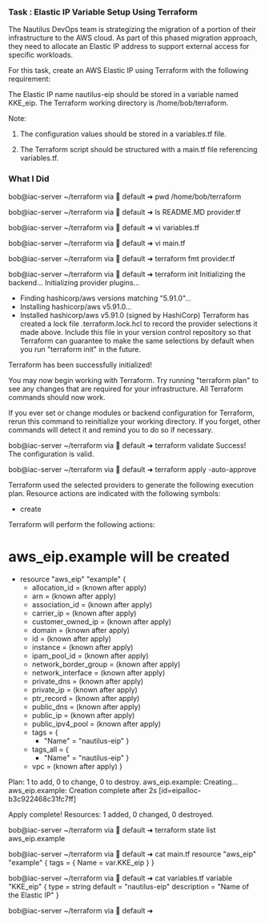 ### Task : Elastic IP Variable Setup Using Terraform
The Nautilus DevOps team is strategizing the migration of a portion of their infrastructure to the AWS cloud. As part of this phased migration approach, they need to allocate an Elastic IP address to support external access for specific workloads.

For this task, create an AWS Elastic IP using Terraform with the following requirement:

The Elastic IP name nautilus-eip should be stored in a variable named KKE_eip. The Terraform working directory is /home/bob/terraform.

Note:

1. The configuration values should be stored in a variables.tf file.

2. The Terraform script should be structured with a main.tf file referencing variables.tf.


### What I Did


bob@iac-server ~/terraform via 💠 default ➜  pwd
/home/bob/terraform

bob@iac-server ~/terraform via 💠 default ➜  ls
README.MD  provider.tf

bob@iac-server ~/terraform via 💠 default ➜  vi  variables.tf 

bob@iac-server ~/terraform via 💠 default ➜  vi main.tf

bob@iac-server ~/terraform via 💠 default ➜  terraform fmt
provider.tf

bob@iac-server ~/terraform via 💠 default ➜  terraform init
Initializing the backend...
Initializing provider plugins...
- Finding hashicorp/aws versions matching "5.91.0"...
- Installing hashicorp/aws v5.91.0...
- Installed hashicorp/aws v5.91.0 (signed by HashiCorp)
Terraform has created a lock file .terraform.lock.hcl to record the provider
selections it made above. Include this file in your version control repository
so that Terraform can guarantee to make the same selections by default when
you run "terraform init" in the future.

Terraform has been successfully initialized!

You may now begin working with Terraform. Try running "terraform plan" to see
any changes that are required for your infrastructure. All Terraform commands
should now work.

If you ever set or change modules or backend configuration for Terraform,
rerun this command to reinitialize your working directory. If you forget, other
commands will detect it and remind you to do so if necessary.

bob@iac-server ~/terraform via 💠 default ➜  terraform validate
Success! The configuration is valid.


bob@iac-server ~/terraform via 💠 default ➜  terraform apply -auto-approve

Terraform used the selected providers to generate the
following execution plan. Resource actions are
indicated with the following symbols:
  + create

Terraform will perform the following actions:

  # aws_eip.example will be created
  + resource "aws_eip" "example" {
      + allocation_id        = (known after apply)
      + arn                  = (known after apply)
      + association_id       = (known after apply)
      + carrier_ip           = (known after apply)
      + customer_owned_ip    = (known after apply)
      + domain               = (known after apply)
      + id                   = (known after apply)
      + instance             = (known after apply)
      + ipam_pool_id         = (known after apply)
      + network_border_group = (known after apply)
      + network_interface    = (known after apply)
      + private_dns          = (known after apply)
      + private_ip           = (known after apply)
      + ptr_record           = (known after apply)
      + public_dns           = (known after apply)
      + public_ip            = (known after apply)
      + public_ipv4_pool     = (known after apply)
      + tags                 = {
          + "Name" = "nautilus-eip"
        }
      + tags_all             = {
          + "Name" = "nautilus-eip"
        }
      + vpc                  = (known after apply)
    }

Plan: 1 to add, 0 to change, 0 to destroy.
aws_eip.example: Creating...
aws_eip.example: Creation complete after 2s [id=eipalloc-b3c922468c31fc7ff]

Apply complete! Resources: 1 added, 0 changed, 0 destroyed.

bob@iac-server ~/terraform via 💠 default ➜  terraform state list
aws_eip.example

bob@iac-server ~/terraform via 💠 default ➜  cat main.tf 
resource "aws_eip" "example" {
  tags = {
    Name = var.KKE_eip
  }
}

bob@iac-server ~/terraform via 💠 default ➜  cat variables.tf 
variable "KKE_eip" {
  type        = string
  default     = "nautilus-eip"
  description = "Name of the Elastic IP"
}

bob@iac-server ~/terraform via 💠 default ➜  
